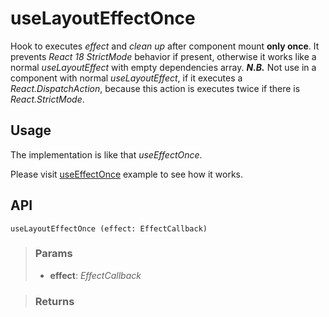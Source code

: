 # useLayoutEffectOnce
Hook to executes _effect_ and _clean up_ after component mount __only once__. It prevents _React 18 StrictMode_ behavior if present, otherwise it works like a normal _useLayoutEffect_ with empty dependencies array. __*N.B.*__ Not use in a component with normal _useLayoutEffect_, if it executes a _React.DispatchAction_, because this action is executes twice if there is _React.StrictMode_.

## Usage

The implementation is like that _useEffectOnce_.

Please visit [useEffectOnce](#/useEffectOnce) example to see how it works.

## API

```tsx
useLayoutEffectOnce (effect: EffectCallback) 
```

> ### Params
>
> - __effect__: _EffectCallback_
>

> ### Returns
>
> 
> 
>